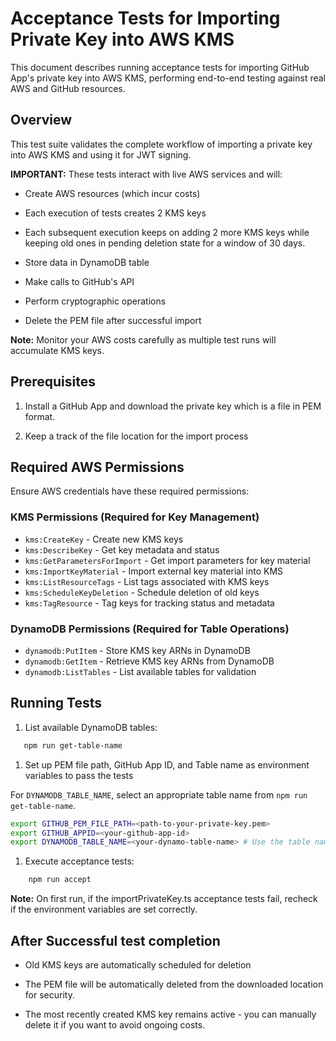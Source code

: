 # Acceptance Tests for Importing Private Key into AWS KMS

This document describes running acceptance tests
for importing GitHub App's private key into AWS KMS,
performing end-to-end testing against real AWS and GitHub resources.

## Overview

This test suite validates the complete workflow
of importing a private key into AWS KMS
and using it for JWT signing.

**IMPORTANT:** These tests interact with live AWS services and will:

- Create AWS resources (which incur costs)

- Each execution of tests creates 2 KMS keys

- Each subsequent execution keeps on adding 2 more KMS keys while
  keeping old ones in pending deletion state for a window of 30 days.

- Store data in DynamoDB table

- Make calls to GitHub's API

- Perform cryptographic operations

- Delete the PEM file after successful import

**Note:** Monitor your AWS costs carefully as multiple test runs will
accumulate KMS keys.

## Prerequisites

1. Install a GitHub App and download the private key which is a file in PEM
   format.

1. Keep a track of the file location for the import process

## Required AWS Permissions

Ensure AWS credentials have these required permissions:

### **KMS Permissions (Required for Key Management)**

- `kms:CreateKey` - Create new KMS keys
- `kms:DescribeKey` - Get key metadata and status
- `kms:GetParametersForImport` - Get import parameters for key material
- `kms:ImportKeyMaterial` - Import external key material into KMS
- `kms:ListResourceTags` - List tags associated with KMS keys
- `kms:ScheduleKeyDeletion` - Schedule deletion of old keys
- `kms:TagResource` - Tag keys for tracking status and metadata

### **DynamoDB Permissions (Required for Table Operations)**

- `dynamodb:PutItem` - Store KMS key ARNs in DynamoDB
- `dynamodb:GetItem` - Retrieve KMS key ARNs from DynamoDB
- `dynamodb:ListTables` - List available tables for validation

## Running Tests

1. List available DynamoDB tables:

```sh
   npm run get-table-name
```

1. Set up PEM file path, GitHub App ID,
   and Table name as environment variables to pass the tests

For `DYNAMODB_TABLE_NAME`, select an appropriate table name from `npm run get-table-name`.

```sh
export GITHUB_PEM_FILE_PATH=<path-to-your-private-key.pem>
export GITHUB_APPID=<your-github-app-id>
export DYNAMODB_TABLE_NAME=<your-dynamo-table-name> # Use the table name you picked from step 1
```

1. Execute acceptance tests:

```sh
    npm run accept
```

**Note:** On first run, if the importPrivateKey.ts acceptance tests fail,
recheck if the environment variables are set correctly.

## After Successful test completion

- Old KMS keys are automatically scheduled for deletion

- The PEM file will be automatically deleted from the downloaded location for
  security.

- The most recently created KMS key remains active - you can manually delete
  it if you want to avoid ongoing costs.
